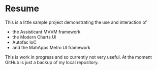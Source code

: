 #  Resume

This is a little sample project demonstrating the use and interaction of 
- the Assisticant MVVM framework
- the Modern Charts UI
- Autofac IoC
- and the MahApps.Metro UI framework

This is work in progress and so currently not very useful.
At the moment GitHub is just a backup of my local repository.
